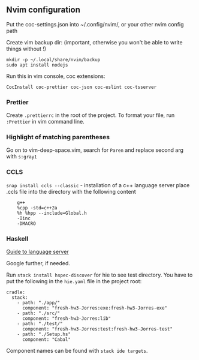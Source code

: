 ## Nvim configuration 

Put the coc-settings.json into ~/.config/nvim/, or your other nvim config path 

Create vim backup dir: (important, otherwise you won't be able to write things without !)
```
mkdir -p ~/.local/share/nvim/backup
sudo apt install nodejs
```

Run this in vim console, coc extensions:
```
CocInstall coc-prettier coc-json coc-eslint coc-tsserver
```

### Prettier

Create `.prettierrc` in the root of the project.
To format your file, run `:Prettier` in vim command line.

### Highlight of matching parentheses

Go on to vim-deep-space.vim, search for `Paren` and replace second arg with `s:gray1`


### CCLS

`snap install ccls --classic` - installation of a c++ language server
place .ccls file into the directory with the following content

```
    g++
    %cpp -std=c++2a
    %h %hpp --include=Global.h
    -Iinc
    -DMACRO
```
### Haskell

[Guide to language server](http://marco-lopes.com/articles/Vim-and-Haskell-in-2019/)


Google further, if needed.

Run `stack install hspec-discover` for hie to see test directory.
You have to put the following in the `hie.yaml` file in the project root:
```
cradle:
  stack:
    - path: "./app/"
      component: "fresh-hw3-Jorres:exe:fresh-hw3-Jorres-exe"
    - path: "./src/"
      component: "fresh-hw3-Jorres:lib"
    - path: "./test/"
      component: "fresh-hw3-Jorres:test:fresh-hw3-Jorres-test"
    - path: "./Setup.hs"
      component: "Cabal"
```
Component names can be found with `stack ide targets`.

